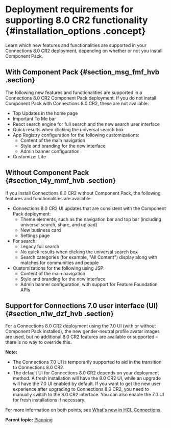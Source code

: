 # Deployment requirements for supporting 8.0 CR2 functionality {#installation_options .concept}

Learn which new features and functionalities are supported in your Connections 8.0 CR2 deployment, depending on whether or not you install Component Pack.

## With Component Pack {#section_msg_fmf_hvb .section}

The following new features and functionalities are supported in a Connections 8.0 CR2 Component Pack deployment. If you do not install Component Pack with Connections 8.0 CR2, these are not available:

-   Top Updates in the home page
-   Important To Me bar
-   React search engine for full search and the new search user interface
-   Quick results when clicking the universal search box
-   App Registry configuration for the following customizations:
    -   Content of the main navigation
    -   Style and branding for the new interface
    -   Admin banner configuration
-   Customizer Lite

## Without Component Pack {#section_t4y_mmf_hvb .section}

If you install Connections 8.0 CR2 without Component Pack, the following features and functionalities are available:

-   Connections 8.0 CR2 UI updates that are consistent with the Component Pack deployment:
    -   Theme elements, such as the navigation bar and top bar \(including universal search, share, and upload\)
    -   New business card
    -   Settings page
-   For search:
    -   Legacy full search
    -   No quick results when clicking the universal search box
    -   Search categories \(for example, "All Content"\) display along with matches for communities and people
-   Customizations for the following using JSP:
    -   Content of the main navigation
    -   Style and branding for the new interface
    -   Admin banner configuration, with support for Feature Foundation APIs

## Support for Connections 7.0 user interface \(UI\) {#section_n1w_dzf_hvb .section}

For a Connections 8.0 CR2 deployment using the 7.0 UI \(with or without Component Pack installed\), the new gender-neutral profile avatar images are used, but no additional 8.0 CR2 features are available or supported – there is no way to override this.

**Note:**

-   The Connections 7.0 UI is temporarily supported to aid in the transition to Connections 8.0 CR2.
-   The default UI for Connections 8.0 CR2 depends on your deployment method. A fresh installation will have the 8.0 CR2 UI, while an upgrade will have the 7.0 UI enabled by default. If you want to get the new user experience after upgrading to Connections 8.0 CR2, you need to manually switch to the 8.0 CR2 interface. You can also enable the 7.0 UI for fresh installations if necessary.

For more information on both points, see [What's new in HCL Connections](../overview/i_ovr_r_whats_new_cr2.md).

**Parent topic:** [Planning](../plan/c_installation_overview.md)

